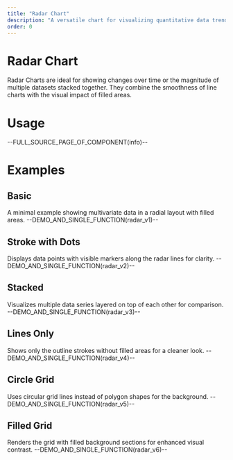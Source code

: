 ```yaml
---
title: "Radar Chart"
description: "A versatile chart for visualizing quantitative data trends over time or categories, supporting gradients, stacking, and custom legends."
order: 0
---
```


# Radar Chart

Radar Charts are ideal for showing changes over time or the magnitude of multiple datasets stacked together. They combine the smoothness of line charts with the visual impact of filled areas.

# Usage

--FULL_SOURCE_PAGE_OF_COMPONENT(info)--

# Examples

## Basic
A minimal example showing multivariate data in a radial layout with filled areas.
--DEMO_AND_SINGLE_FUNCTION(radar_v1)--

## Stroke with Dots
Displays data points with visible markers along the radar lines for clarity.
--DEMO_AND_SINGLE_FUNCTION(radar_v2)--

## Stacked
Visualizes multiple data series layered on top of each other for comparison.
--DEMO_AND_SINGLE_FUNCTION(radar_v3)--

## Lines Only
Shows only the outline strokes without filled areas for a cleaner look.
--DEMO_AND_SINGLE_FUNCTION(radar_v4)--

## Circle Grid
Uses circular grid lines instead of polygon shapes for the background.
--DEMO_AND_SINGLE_FUNCTION(radar_v5)--

## Filled Grid
Renders the grid with filled background sections for enhanced visual contrast.
--DEMO_AND_SINGLE_FUNCTION(radar_v6)--
